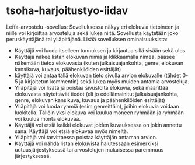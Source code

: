 # tsoha-harjoitustyo-iidav
Leffa-arvostelu -sovellus:
Sovelluksessa näkyy eri elokuvia tietoineen ja niille voi kirjoittaa arvosteluja sekä lukea niitä. Sovellusta käytetään joko peruskäyttäjänä tai ylläpitäjänä.
Lisää sovelluksen ominaisuuksista:

- Käyttäjä voi luoda itselleen tunnuksen ja kirjautua sillä sisään sekä ulos.
- Käyttäjä näkee listan elokuvan nimiä ja klikkaamalla nimeä, pääsee näkemään tietoa elokuvasta (kuten julkaisuajankohta, genre, elokuvan kansikuva, kuvaus, päähenkilöiden esittäjät)
- käyttäjä voi antaa tällä elokuvan tieto sivulla arvion elokuvalle (tähdet 0-5 ja kirjoitetun kommentin) sekä lukea myös muiden antamia arvosteluja.
- Ylläpitäjä voi lisätä ja poistaa sivustolta elokuvia, sekä määrittää elokuvasta näytettävät tiedot (eli jo edellämainitut julkaisuajankohta, genre, elokuvan kansikuva, kuvaus ja päähenkilöiden esittäjät)
- Ylläpitäjä voi luoda ryhmiä (esim genreittäin), joihin elokuvia voidaan luokitella. Tällöin yksi elokuva voi kuulua moneen ryhmään ja ryhmään voi kuulua monta elokuvaa.
- Käyttäjä voi etsiä kaikki elokuvat joiden kuvauksessa on jokin annettu sana. Käyttäjä voi etsiä elokuvaa myös nimeltä.
- Ylläpitäjä voi tarvittaessa poistaa käyttäjän antaman arvion.
- Käyttäjä voi nähdä listan elokuvista halutessaan esimerkiksi uutuusjärjestyksessä tai arvostelujen mukaisessa paremmuus järjestyksessä.
